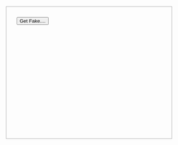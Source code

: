 <script>

    ZOOL.proxy.add({
        url: 'http://example.com/dave/search',
        response: {
            status: 200,
            body: [
                {
                    "title": "Alchemy",
                    "classification": "Writing",
                    "url": "https://www.pottermore.com/writing-by-jk-rowling/alchemy",
                    "type": "Writing",
                    "label": "j.k. rowling writing"
                },
                {
                    "title": "Something Else",
                    "classification": "Writing",
                    "url": "https://www.pottermore.com/writing-by-jk-rowling/something-else",
                    "type": "Writing",
                    "label": "j.k. rowling writing"
                }
            ]
        }
    }, true);

</script>

<style>
    .dummy {
        margin: 2em;
        padding: 2em;
        min-height: 300px;
        border: 1px solid #acacac;
        background: url('/assets/another-ping.png');
    }
    
    .spit-the-dummy {
        color: white;
    }
</style>

<div class="dummy">
    <button onclick="getFakeUrl('http://example.com/dave/search', 'putMeHere')">Get Fake....</button>
    <div id="putMeHere" class="spit-the-dummy"></div>
</div>
